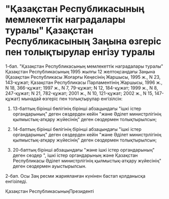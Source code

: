 # "Қазақстан Республикасының мемлекеттік наградалары туралы" Қазақстан Республикасының Заңына өзгеріс пен толықтырулар енгізу туралы

1-бап. "Қазақстан Республикасының мемлекеттік наградалары туралы" Қазақстан Республикасының 1995 жылғы 12 желтоқсандағы Заңына (Қазақстан Республикасы Жоғарғы Кеңесінің Жаршысы, 1995 ж., N 23, 143-құжат; Қазақстан Республикасы Парламентінің Жаршысы, 1996 ж., N 18, 366-құжат; 1997 ж., N 7, 79-құжат; N 12, 184-құжат; 1999 ж., N 8, 247-құжат; N 21, 782-құжат; 2001 ж., N 10, 121-құжат; 2002 ж., N 15, 147-құжат) мынадай өзгеріс пен толықтырулар енгізілсін:

1) 13-баптың бірінші бөлігінің бірінші абзацындағы "ішкі істер органдарының" деген сөздерден кейін "және Әділет министрлігінің қылмыстық-атқару жүйесінің" деген сөздермен толықтырылсын;

2) 14-баптың бірінші бөлігінің бірінші абзацындағы "ішкі істер органдарының" деген сөздерден кейін "және Әділет министрлігінің қылмыстық-атқару жүйесінің" деген сөздермен толықтырылсын;

3) 20-баптың бірінші абзацындағы "және ішкі істер органдарының" деген сөздер ", ішкі істер органдарының және Қазақстан Республикасы Әділет министрлігінің қылмыстық-атқару жүйесінің" деген сөздермен ауыстырылсын.

2-бап. Осы Заң ресми жарияланған күнінен бастап қолданысқа енгізіледі.

Қазақстан РеспубликасыныңПрезиденті

